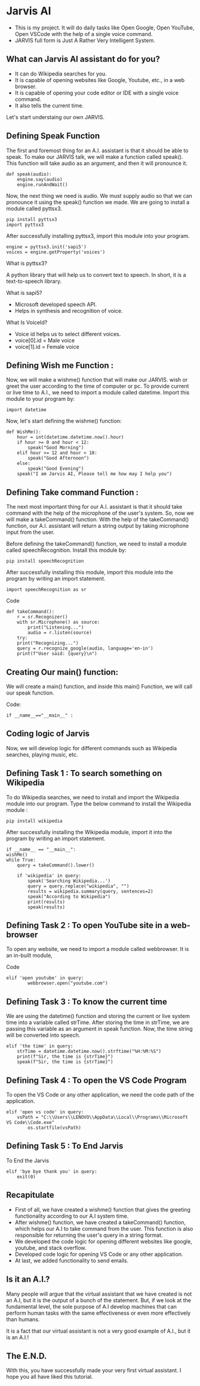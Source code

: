 # Jarvis AI
- This is my project. It will do daily tasks like Open Google, Open YouTube, Open VSCode with the help of a single voice command.
- JARVIS full form is Just A Rather Very Intelligent System.

## What can Jarvis AI assistant do for you?
- It can do Wikipedia searches for you.
- It is capable of opening websites like Google, Youtube, etc., in a web browser.
- It is capable of opening your code editor or IDE with a single voice command.
- It also tells the current time.

Let's start understaing our own JARVIS.

## Defining Speak Function
The first and foremost thing for an A.I. assistant is that it should be able to speak. To make our JARVIS talk, we will make a function called speak(). This function will take audio as an argument, and then it will pronounce it.

    def speak(audio):
        engine.say(audio)
        engine.runAndWait()
Now, the next thing we need is audio. We must supply audio so that we can pronounce it using the speak() function we made. We are going to install a module called pyttsx3.

    pip install pyttsx3
    import pyttsx3
After successfully installing pyttsx3, import this module into your program.

    engine = pyttsx3.init('sapi5')
    voices = engine.getProperty('voices')

What is pyttsx3?

A python library that will help us to convert text to speech. In short, it is a text-to-speech library.

What is sapi5?
- Microsoft developed speech API.
- Helps in synthesis and recognition of voice.

What Is VoiceId?
- Voice id helps us to select different voices.
- voice[0].id = Male voice 
- voice[1].id = Female voice

## Defining Wish me Function :

Now, we will make a wishme() function that will make our JARVIS. wish or greet the user according to the time of computer or pc. To provide current or live time to A.I., we need to import a module called datetime. Import this module to your program by:

    import datetime
Now, let's start defining the wishme() function:

    def WishMe():
        hour = int(datetime.datetime.now().hour)
        if hour >= 0 and hour < 12:
            speak("Good Morning")
        elif hour >= 12 and hour < 18:
            speak("Good Afternoon")
        else:
            speak("Good Evening")
        speak("I am Jarvis AI, Please tell me how may I help you")

## Defining Take command Function :
The next most important thing for our A.I. assistant is that it should take command with the help of the microphone of the user's system. So, now we will make a takeCommand() function.  With the help of the takeCommand() function, our A.I. assistant will return a string output by taking microphone input from the user.

 Before defining the takeCommand() function, we need to install a module called speechRecognition. Install this module by:

    pip install speechRecognition
After successfully installing this module, import this module into the program by writing an import statement.

    import speechRecognition as sr
Code

    def takeCommand():
        r = sr.Recognizer()
        with sr.Microphone() as source:
            print("Listening...")
            audio = r.listen(source)
        try:
        print("Recognizing...")    
        query = r.recognize_google(audio, language='en-in')
        print(f"User said: {query}\n")
 
## Creating Our main() function: 
We will create a main() function, and inside this main() Function, we will call our speak function.

Code:

    if __name__=="__main__" :

## Coding logic of Jarvis

 Now, we will develop logic for different commands such as Wikipedia searches, playing music, etc.

## Defining Task 1 : To search something on Wikipedia 
 To do Wikipedia searches, we need to install and import the Wikipedia module into our program. Type the below command to install the Wikipedia module :

    pip install wikipedia
After successfully installing the Wikipedia module, import it into the program by writing an import statement.

    if __name__ == "__main__":
    wishMe()
    while True:
        query = takeCommand().lower() 

        if 'wikipedia' in query:  
            speak('Searching Wikipedia...')
            query = query.replace("wikipedia", "")
            results = wikipedia.summary(query, sentences=2) 
            speak("According to Wikipedia")
            print(results)
            speak(results)

## Defining Task 2 : To open YouTube site in a web-browser
To open any website, we need to import a module called webbrowser. It is an in-built module,

Code

    elif 'open youtube' in query:
            webbrowser.open("youtube.com")

## Defining Task 3 : To know the current time
We are using the datetime() function and storing the current or live system time into a variable called strTime. After storing the time in strTime, we are passing this variable as an argument in speak function. Now, the time string will be converted into speech.

    elif 'the time' in query:
        strTime = datetime.datetime.now().strftime("%H:%M:%S")    
        print(f"Sir, the time is {strTime}") 
        speak(f"Sir, the time is {strTime}")

## Defining Task 4 : To open the VS Code Program
To open the VS Code or any other application, we need the code path of the application.

    elif 'open vs code' in query:
        vsPath = "C:\\Users\\LENOVO\\AppData\\Local\\Programs\\Microsoft VS Code\\Code.exe"
            os.startfile(vsPath)

## Defining Task 5 : To End Jarvis 
To End the Jarvis

    elif 'bye bye thank you' in query:
        exit(0)
## Recapitulate
- First of all, we have created a wishme() function that gives the greeting functionality according to our A.I system time.
- After wishme() function, we have created a takeCommand() function, which helps our A.I to take command from the user. This function is also responsible for returning the user's query in a string format.
- We developed the code logic for opening different websites like google, youtube, and stack overflow.
- Developed code logic for opening VS Code or any other application.
- At last, we added functionality to send emails.

## Is it an A.I.?
Many people will argue that the virtual assistant that we have created is not an A.I, but it is the output of a bunch of the statement. But, if we look at the fundamental level, the sole purpose of A.I develop machines that can perform human tasks with the same effectiveness or even more effectively than humans.

It is a fact that our virtual assistant is not a very good example of A.I., but it is an A.I.!

## The E.N.D.
With this, you have successfully made your very first virtual assistant. I hope you all have liked this tutorial.